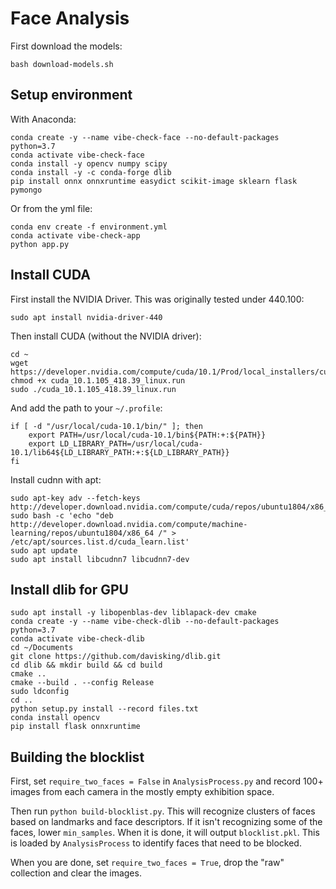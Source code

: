 # Face Analysis

First download the models:

```
bash download-models.sh
```

## Setup environment

With Anaconda:

```
conda create -y --name vibe-check-face --no-default-packages python=3.7
conda activate vibe-check-face
conda install -y opencv numpy scipy
conda install -y -c conda-forge dlib
pip install onnx onnxruntime easydict scikit-image sklearn flask pymongo
```

Or from the yml file:

```
conda env create -f environment.yml
conda activate vibe-check-app
python app.py
```

## Install CUDA

First install the NVIDIA Driver. This was originally tested under 440.100:

```
sudo apt install nvidia-driver-440
```

Then install CUDA (without the NVIDIA driver):

```
cd ~
wget https://developer.nvidia.com/compute/cuda/10.1/Prod/local_installers/cuda_10.1.105_418.39_linux.run
chmod +x cuda_10.1.105_418.39_linux.run
sudo ./cuda_10.1.105_418.39_linux.run
```

And add the path to your `~/.profile`:

```
if [ -d "/usr/local/cuda-10.1/bin/" ]; then
    export PATH=/usr/local/cuda-10.1/bin${PATH:+:${PATH}}
    export LD_LIBRARY_PATH=/usr/local/cuda-10.1/lib64${LD_LIBRARY_PATH:+:${LD_LIBRARY_PATH}}
fi
```

Install cudnn with apt:

```
sudo apt-key adv --fetch-keys  http://developer.download.nvidia.com/compute/cuda/repos/ubuntu1804/x86_64/7fa2af80.pub
sudo bash -c 'echo "deb http://developer.download.nvidia.com/compute/machine-learning/repos/ubuntu1804/x86_64 /" > /etc/apt/sources.list.d/cuda_learn.list'
sudo apt update
sudo apt install libcudnn7 libcudnn7-dev
```

## Install dlib for GPU

```
sudo apt install -y libopenblas-dev liblapack-dev cmake
conda create -y --name vibe-check-dlib --no-default-packages python=3.7
conda activate vibe-check-dlib
cd ~/Documents
git clone https://github.com/davisking/dlib.git
cd dlib && mkdir build && cd build
cmake ..
cmake --build . --config Release
sudo ldconfig
cd ..
python setup.py install --record files.txt
conda install opencv
pip install flask onnxruntime
```

## Building the blocklist

First, set `require_two_faces = False` in `AnalysisProcess.py` and record 100+ images from each camera in the mostly empty exhibition space.

Then run `python build-blocklist.py`. This will recognize clusters of faces based on landmarks and face descriptors. If it isn't recognizing some of the faces, lower `min_samples`. When it is done, it will output `blocklist.pkl`. This is loaded by `AnalysisProcess` to identify faces that need to be blocked.

When you are done, set `require_two_faces = True`, drop the "raw" collection and clear the images.